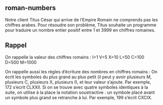 ## roman-numbers

Notre client Titus César qui arrive de l’Empire Romain ne comprends pas les chiffres arabes. Pour résoudre son problème, Titus souhaite un programme pour traduire un nombre entier positif entre 1 et 3999 en chiffres romaines.

## Rappel

On rappelle la valeur des chiffres romains : I=1 V=5 X=10 L=50 C=100 D=500 M=1000

On rappelle aussi les règles d’écriture des nombres en chiffres romains :
On écrit les symboles du plus grand au plus petit (il peut y avoir plusieurs M, plusieurs C, plusieurs X, plusieurs I), et leur valeur s’ajoute. Par exemple, 172 s’ecrit CLXXII.
Si on se trouve avec quatre symboles identiques à la suite, on utilise à la place la notation soustractive : un symbole placé avant un symbole plus grand se retranche à lui. Par exemple, 199 s’écrit CXCIX.